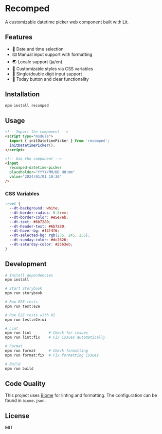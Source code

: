 # Recomped

A customizable datetime picker web component built with Lit.

## Features

- 📅 Date and time selection
- ⌨️ Manual input support with formatting
- 🌏 Locale support (ja/en)
- 🎨 Customizable styles via CSS variables
- 🎯 Single/double digit input support
- 🔄 Today button and clear functionality

## Installation

```bash
npm install recomped
```

## Usage

```html
<!-- Import the component -->
<script type="module">
  import { initDatetimePicker } from 'recomped';
  initDatetimePicker();
</script>

<!-- Use the component -->
<input
  recomped-datetime-picker
  placeholder="YYYY/MM/DD HH:mm"
  value="2024/01/01 10:30"
/>
```

### CSS Variables

```css
:root {
  --dt-background: white;
  --dt-border-radius: 0.5rem;
  --dt-border-color: #e5e7eb;
  --dt-text: #6b7280;
  --dt-header-text: #6b7280;
  --dt-hover-bg: #f3f4f6;
  --dt-selected-bg: rgb(235, 245, 255);
  --dt-sunday-color: #dc2626;
  --dt-saturday-color: #2563eb;
}
```

## Development

```bash
# Install dependencies
npm install

# Start Storybook
npm run storybook

# Run E2E tests
npm run test:e2e

# Run E2E tests with UI
npm run test:e2e:ui

# Lint
npm run lint        # Check for issues
npm run lint:fix    # Fix issues automatically

# Format
npm run format      # Check formatting
npm run format:fix  # Fix formatting issues

# Build
npm run build
```

## Code Quality

This project uses [Biome](https://biomejs.dev/) for linting and formatting. The configuration can be found in `biome.json`.

## License

MIT

